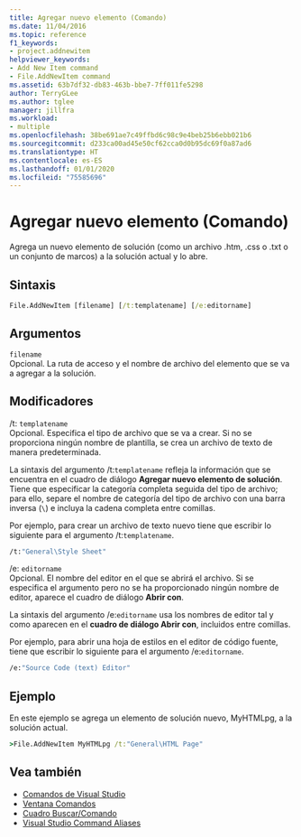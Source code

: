 ```yaml
---
title: Agregar nuevo elemento (Comando)
ms.date: 11/04/2016
ms.topic: reference
f1_keywords:
- project.addnewitem
helpviewer_keywords:
- Add New Item command
- File.AddNewItem command
ms.assetid: 63b7df32-db83-463b-bbe7-7ff011fe5298
author: TerryGLee
ms.author: tglee
manager: jillfra
ms.workload:
- multiple
ms.openlocfilehash: 38be691ae7c49ffbd6c98c9e4beb25b6ebb021b6
ms.sourcegitcommit: d233ca00ad45e50cf62cca0d0b95dc69f0a87ad6
ms.translationtype: HT
ms.contentlocale: es-ES
ms.lasthandoff: 01/01/2020
ms.locfileid: "75585696"
---
```

# <a name="add-new-item-command"></a>Agregar nuevo elemento (Comando)
Agrega un nuevo elemento de solución (como un archivo .htm, .css o .txt o un conjunto de marcos) a la solución actual y lo abre.

## <a name="syntax"></a>Sintaxis

```cmd
File.AddNewItem [filename] [/t:templatename] [/e:editorname]
```

## <a name="arguments"></a>Argumentos
`filename`\
Opcional. La ruta de acceso y el nombre de archivo del elemento que se va a agregar a la solución.

## <a name="switches"></a>Modificadores
/t: `templatename`\
Opcional. Especifica el tipo de archivo que se va a crear. Si no se proporciona ningún nombre de plantilla, se crea un archivo de texto de manera predeterminada.

La sintaxis del argumento /t:`templatename` refleja la información que se encuentra en el cuadro de diálogo **Agregar nuevo elemento de solución**. Tiene que especificar la categoría completa seguida del tipo de archivo; para ello, separe el nombre de categoría del tipo de archivo con una barra inversa (`\`) e incluya la cadena completa entre comillas.

Por ejemplo, para crear un archivo de texto nuevo tiene que escribir lo siguiente para el argumento /t:`templatename`.

```cmd
/t:"General\Style Sheet"
```

/e: `editorname`\
Opcional. El nombre del editor en el que se abrirá el archivo. Si se especifica el argumento pero no se ha proporcionado ningún nombre de editor, aparece el cuadro de diálogo **Abrir con**.

La sintaxis del argumento /e:`editorname` usa los nombres de editor tal y como aparecen en el **cuadro de diálogo Abrir con**, incluidos entre comillas.

Por ejemplo, para abrir una hoja de estilos en el editor de código fuente, tiene que escribir lo siguiente para el argumento /e:`editorname`.

```cmd
/e:"Source Code (text) Editor"
```

## <a name="example"></a>Ejemplo
En este ejemplo se agrega un elemento de solución nuevo, MyHTMLpg, a la solución actual.

```cmd
>File.AddNewItem MyHTMLpg /t:"General\HTML Page"
```

## <a name="see-also"></a>Vea también

- [Comandos de Visual Studio](../../ide/reference/visual-studio-commands.md)
- [Ventana Comandos](../../ide/reference/command-window.md)
- [Cuadro Buscar/Comando](../../ide/find-command-box.md)
- [Visual Studio Command Aliases](../../ide/reference/visual-studio-command-aliases.md)
